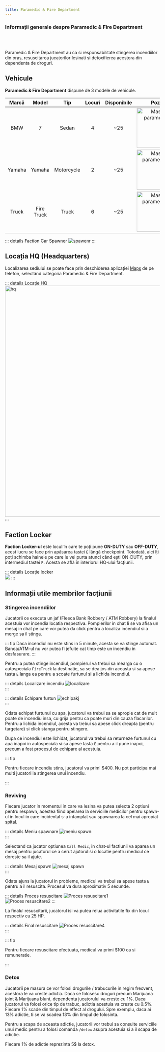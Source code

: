 ```yaml
---
title: Paramedic & Fire Department
---
```


### Informații generale despre Paramedic & Fire Department
<br>
<br>

Paramedic & Fire Department au ca si responsabilitate stingerea incendiilor din oras, resuscitarea jucatorilor lesinati si detoxifierea acestora din dependenta de droguri.

## Vehicule

**Paramedic & Fire Department** dispune de 3 modele de vehicule.

| Marcă | Model | Tip | Locuri | Disponibile | Poză |
| :-----------: | :-----------: | :-----------: | :-----------: | :-----------: | :-----------: |
| BMW | 7 | Sedan | 4 | ~25 | <Image src = "https://i.imgur.com/z4tKs8q.png" alt="Masina paramedici" width="130px"/>
| Yamaha | Yamaha | Motorcycle | 2 | ~25 | <Image src = "https://i.imgur.com/WmwHaxD.png" alt="Masina paramedici1" width="130px"/>
| Truck | Fire Truck | Truck | 6 | ~25 | <Image src = "https://i.imgur.com/GC1gGdy.png" alt="Masina paramedici2" width="130px"/>

::: details Faction Car Spawner
<Image src= "https://i.imgur.com/RVOLpNR.png" alt="spawenr" />
:::

## Locația HQ (Headquarters)

Localizarea sediului se poate face prin deschiderea aplicației [Maps](../general/phone/applications/maps.md) de pe telefon, selectând categoria Paramedic & Fire Department.

::: details Locație HQ  
<Image src = "https://i.imgur.com/pMHgqE3.png" alt="hq" width="750px" />
:::

## Faction Locker

**Faction Locker-ul** este locul în care te poți pune **ON-DUTY** sau **OFF-DUTY**,  acest lucru se face prin apăsarea tastei `E` lângă checkpoint. Totodată, aici îți poți schimba hainele pe care le vei purta atunci când ești ON-DUTY, prin intermediul tastei `P`. Acesta se află în interiorul HQ-ului facțiunii.

::: details Locație locker  
<Image src = "https://i.imgur.com/zKjPUI6.png" />
:::

## Informații utile membrilor facțiunii

### Stingerea incendiilor

Jucatorii ce executa un jaf (Fleeca Bank Robbery / ATM Robbery) la finalul acestuia vor incendia locatia respectiva. Pompierilor in chat li se va afisa un mesaj in chat pe care vor putea da click pentru a localiza incendiul si a merge sa il stinga. 

::: tip
Daca incendiul nu este stins in 5 minute, acesta se va stinge automat. Banca/ATM-ul nu vor putea fi jefuite cat timp este un incendiu in desfasurare.
:::

Pentru a putea stinge incendiul, pompierul va trebui sa mearga cu o autospeciala `FireTruck` la destinatie, sa se dea jos din aceasta si sa apese tasta `E` langa ea pentru a scoate furtunul si a lichida incendiul.

::: details Localizare incendiu
  <Image src="https://i.imgur.com/EpmBjil.png" alt="localizare" />  
:::  

::: details Echipare furtun
  <Image src="https://i.imgur.com/4kZ0ftd.png" alt="echipakj" />  
:::  

Odata echipat furtunul cu apa, jucatorul va trebui sa se apropie cat de mult poate de incendiu insa, cu grija pentru ca poate muri din cauza flacarilor. Pentru a lichida incendiul, acesta va trebui sa apese click dreapta (pentru targetare) si click stanga pentru stingere.

Dupa ce incendiul este lichidat, jucatorul va trebui sa returneze furtunul cu apa inapoi in autospeciala si sa apese tasta `E` pentru a il pune inapoi, precum a fost procesul de echipare al acestuia.

::: tip

Pentru fiecare incendiu stins, jucatorul va primi $400. Nu pot participa mai multi jucatori la stingerea unui incendiu.

:::

### Reviving 

Fiecare jucator in momentul in care va lesina va putea selecta 2 optiuni pentru respawn, acestea fiind apelarea la serviciile medicilor pentru spawn-ul in locul in care incidental s-a intamplat sau spawnarea la cel mai apropiat spital.

::: details Meniu spawnare
  <Image src="https://i.imgur.com/IIiSBnk.png" alt="meniu spawn" />  
::: 

Selectand ca jucator optiunea `Call Medic`, in chat-ul factiunii va aparea un mesaj pentru jucatorul ce a cerut ajutorul si o locatie pentru medicul ce doreste sa il ajute.

::: details Mesaj spawn
  <Image src="https://i.imgur.com/WuxtnqY.png" alt="mesaj spawn" />  
::: 

Odata ajuns la jucatorul in probleme, medicul va trebui sa apese tasta `E` pentru a il resuscita. Procesul va dura aproximativ 5 secunde.

::: details Proces resuscitare
  <Image src="https://i.imgur.com/IFDNV4X.png" alt="Proces resuscitare1" />  
  <Image src="https://i.imgur.com/1oVzIL4.png" alt="Proces resuscitare2" /> 
::: 

La finalul resuscitarii, jucatorul isi va putea relua activitatile fix din locul respectiv cu 25 HP. 

::: details Final resuscitare
  <Image src="https://i.imgur.com/P4mDcBT.png" alt="Proces resuscitare4" />  
::: 

::: tip

Pentru fiecare resuscitare efectuata, medicul va primi $100 ca si remuneratie.

:::

### Detox

Jucatorii pe masura ce vor folosi drogurile / trabucurile in regim frecvent, acestora le va creste adictia. Daca se folosesc droguri precum Marijuana joint & Marijuana blunt, dependenta jucatorului va creste cu 1%. Daca jucatorul va folosi orice tip de trabuc, adictia acestuia va creste cu 0.5%. Fiecare 1% scade din timpul de effect al drogului. Spre exemplu, daca ai 13% adictie, ti se va scadea 13% din timpul de folosinta.

Pentru a scapa de aceasta adictie, jucatorii vor trebui sa consulte serviciile unui medic pentru a folosi comanda `/detox` asupra acestuia si a il scapa de adictie. 

Fiecare 1% de adictie reprezinta 5$ la detox.

